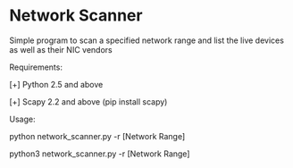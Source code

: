 # Network Scanner

Simple program to scan a specified network range and list the live devices as well as their NIC vendors

Requirements:

[+]  Python 2.5 and above

[+]  Scapy 2.2 and above (pip install scapy)

Usage:

python network_scanner.py -r [Network Range]

python3 network_scanner.py -r [Network Range]
